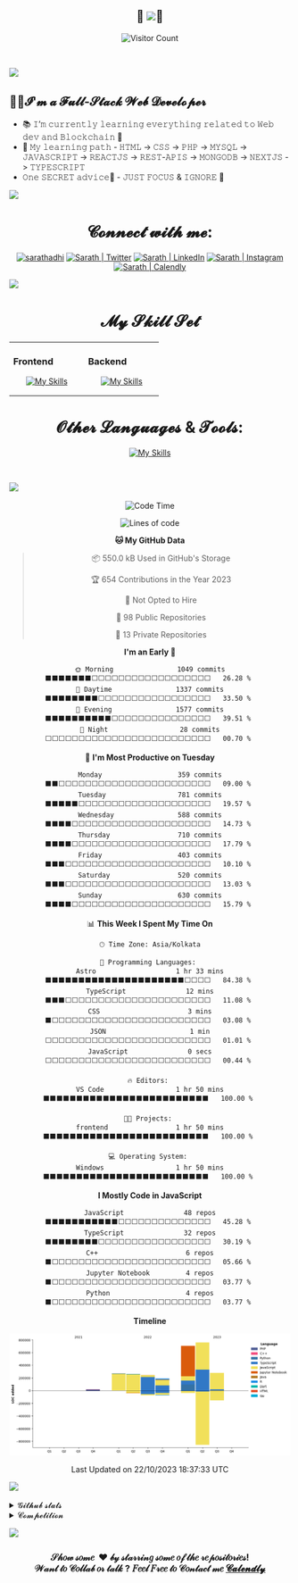 <div align="center">
 
## 🎀 <img src="https://readme-typing-svg.herokuapp.com?font=Lobster&size=40&center=true&vCenter=true&width=600&height=45&lines=Hi+there+%F0%9F%91%8B+%2C+I+am+Sarath+Adhithya" />🎀

 ![Visitor Count](https://profile-counter.glitch.me/SarathAdhi/count.svg)
 
 </div>
 
<br/>

![](https://user-images.githubusercontent.com/73097560/115834477-dbab4500-a447-11eb-908a-139a6edaec5c.gif)

## 👨‍💻𝓘'𝓶 𝓪 𝓕𝓾𝓵𝓵-𝓢𝓽𝓪𝓬𝓴 𝓦𝓮𝓫 𝓓𝓮𝓿𝓮𝓵𝓸𝓹𝓮𝓻

- 📚 𝙸’𝚖 𝚌𝚞𝚛𝚛𝚎𝚗𝚝𝚕𝚢 𝚕𝚎𝚊𝚛𝚗𝚒𝚗𝚐 𝚎𝚟𝚎𝚛𝚢𝚝𝚑𝚒𝚗𝚐 𝚛𝚎𝚕𝚊𝚝𝚎𝚍 𝚝𝚘 𝚆𝚎𝚋 𝚍𝚎𝚟 𝚊𝚗𝚍 𝙱𝚕𝚘𝚌𝚔𝚌𝚑𝚊𝚒𝚗 🤣
- 📝 𝙼𝚢 𝚕𝚎𝚊𝚛𝚗𝚒𝚗𝚐 𝚙𝚊𝚝𝚑 - 𝙷𝚃𝙼𝙻 -> 𝙲𝚂𝚂 -> 𝙿𝙷𝙿 -> 𝙼𝚈𝚂𝚀𝙻 -> 𝙹𝙰𝚅𝙰𝚂𝙲𝚁𝙸𝙿𝚃 -> 𝚁𝙴𝙰𝙲𝚃𝙹𝚂 -> 𝚁𝙴𝚂𝚃-𝙰𝙿𝙸𝚂 -> 𝙼𝙾𝙽𝙶𝙾𝙳𝙱 -> 𝙽𝙴𝚇𝚃𝙹𝚂 -> 𝚃𝚈𝙿𝙴𝚂𝙲𝚁𝙸𝙿𝚃
- 𝙾𝚗𝚎 𝚂𝙴𝙲𝚁𝙴𝚃 𝚊𝚍𝚟𝚒𝚌𝚎🤫 - 𝙹𝚄𝚂𝚃 𝙵𝙾𝙲𝚄𝚂 & 𝙸𝙶𝙽𝙾𝚁𝙴 🥲

![](https://user-images.githubusercontent.com/73097560/115834477-dbab4500-a447-11eb-908a-139a6edaec5c.gif)

<div align="center">
<h1>𝓒𝓸𝓷𝓷𝓮𝓬𝓽 𝔀𝓲𝓽𝓱 𝓶𝓮:</h1>

[<img alt="sarathadhi" width="50px" src="https://camo.githubusercontent.com/c9ee211ec2eeb99c4c99d79ace81fd4a8af22bfd6bdfca69b3f9d7c46fcfee5f/68747470733a2f2f6564656e742e6769746875622e696f2f537570657254696e7949636f6e732f696d616765732f7376672f73616d73756e675f732e737667" title="Portfolio" />][website]
[<img alt="Sarath | Twitter" width="50px" src="https://camo.githubusercontent.com/35b0b8bfbd8840f35607fb56ad0a139047fd5d6e09ceb060c5c6f0a5abd1044c/68747470733a2f2f6564656e742e6769746875622e696f2f537570657254696e7949636f6e732f696d616765732f7376672f747769747465722e737667" title="Twitter" />][twitter]
[<img alt="Sarath | LinkedIn" width="50px" src="https://camo.githubusercontent.com/c8a9c5b414cd812ad6a97a46c29af67239ddaeae08c41724ff7d945fb4c047e5/68747470733a2f2f6564656e742e6769746875622e696f2f537570657254696e7949636f6e732f696d616765732f7376672f6c696e6b6564696e2e737667" title="LinkedIn" />][linkedin]
[<img alt="Sarath | Instagram" width="50px" src="https://camo.githubusercontent.com/c9dacf0f25a1489fdbc6c0d2b41cda58b77fa210a13a886d6f99e027adfbd358/68747470733a2f2f6564656e742e6769746875622e696f2f537570657254696e7949636f6e732f696d616765732f7376672f696e7374616772616d2e737667" title="Instagram" />][instagram]
[<img alt="Sarath | Calendly" width="50px" src="https://theme.zdassets.com/theme_assets/1024340/78b0cd1ea78d2763fb98cb466ef065903b5efc0b.png" title="Calendly" />][calendly]
 </div>
 
 
![](https://user-images.githubusercontent.com/73097560/115834477-dbab4500-a447-11eb-908a-139a6edaec5c.gif)

<div align="center">
<h1>𝓜𝔂 𝓢𝓴𝓲𝓵𝓵 𝓢𝓮𝓽</h1>
</div>

<table align="center"><tr><td valign="top" width="33%">

### Frontend  
<div align="center">  

 [![My Skills](https://skillicons.dev/icons?i=html,css,react,nextjs,tailwind,materialui,bootstrap,sass,figma&perline=4)]()

</div>

</td><td valign="top" width="33%">



### Backend  
<div align="center">  
 
[![My Skills](https://skillicons.dev/icons?i=php,mongodb,nodejs,express,mysql,postgres,prisma,firebase,go,supabase&perline=4)]()
 
</div>

</td></tr></table>  

<div align="center">
<h1>𝓞𝓽𝓱𝓮𝓻 𝓛𝓪𝓷𝓰𝓾𝓪𝓰𝓮𝓼 & 𝓣𝓸𝓸𝓵𝓼:</h1>

[![My Skills](https://skillicons.dev/icons?i=js,ts,py,java,c,cpp,dart,md,r,solidity,arduino,bash,codepen,deno,electron,flutter,git,github,heroku,netlify,vercel,vite)]()

 
</div>

<br />

<!-- <p align="center"> <img width="500px" src="https://github-readme-stats.vercel.app/api/top-langs/?username=SarathAdhi&layout=compact&langs_count=10&theme=tokyonight&show_icons=true&hide=jupyter%20notebook" alt="Sarath | Most-used-language" /></p> -->

![](https://user-images.githubusercontent.com/73097560/115834477-dbab4500-a447-11eb-908a-139a6edaec5c.gif)

<div align="center">
 
<!--START_SECTION:waka-->
![Code Time](http://img.shields.io/badge/Code%20Time-1%2C238%20hrs%2044%20mins-blue)

![Lines of code](https://img.shields.io/badge/From%20Hello%20World%20I%27ve%20Written-2.7%20million%20lines%20of%20code-blue)

**🐱 My GitHub Data** 

> 📦 550.0 kB Used in GitHub's Storage 
 > 
> 🏆 654 Contributions in the Year 2023
 > 
> 🚫 Not Opted to Hire
 > 
> 📜 98 Public Repositories 
 > 
> 🔑 13 Private Repositories 
 > 
**I'm an Early 🐤** 

```text
🌞 Morning                1049 commits        ⬛⬛⬛⬛⬛⬛⬛⬜⬜⬜⬜⬜⬜⬜⬜⬜⬜⬜⬜⬜⬜⬜⬜⬜⬜   26.28 % 
🌆 Daytime                1337 commits        ⬛⬛⬛⬛⬛⬛⬛⬛⬜⬜⬜⬜⬜⬜⬜⬜⬜⬜⬜⬜⬜⬜⬜⬜⬜   33.50 % 
🌃 Evening                1577 commits        ⬛⬛⬛⬛⬛⬛⬛⬛⬛⬛⬜⬜⬜⬜⬜⬜⬜⬜⬜⬜⬜⬜⬜⬜⬜   39.51 % 
🌙 Night                  28 commits          ⬜⬜⬜⬜⬜⬜⬜⬜⬜⬜⬜⬜⬜⬜⬜⬜⬜⬜⬜⬜⬜⬜⬜⬜⬜   00.70 % 
```
📅 **I'm Most Productive on Tuesday** 

```text
Monday                   359 commits         ⬛⬛⬜⬜⬜⬜⬜⬜⬜⬜⬜⬜⬜⬜⬜⬜⬜⬜⬜⬜⬜⬜⬜⬜⬜   09.00 % 
Tuesday                  781 commits         ⬛⬛⬛⬛⬛⬜⬜⬜⬜⬜⬜⬜⬜⬜⬜⬜⬜⬜⬜⬜⬜⬜⬜⬜⬜   19.57 % 
Wednesday                588 commits         ⬛⬛⬛⬛⬜⬜⬜⬜⬜⬜⬜⬜⬜⬜⬜⬜⬜⬜⬜⬜⬜⬜⬜⬜⬜   14.73 % 
Thursday                 710 commits         ⬛⬛⬛⬛⬜⬜⬜⬜⬜⬜⬜⬜⬜⬜⬜⬜⬜⬜⬜⬜⬜⬜⬜⬜⬜   17.79 % 
Friday                   403 commits         ⬛⬛⬛⬜⬜⬜⬜⬜⬜⬜⬜⬜⬜⬜⬜⬜⬜⬜⬜⬜⬜⬜⬜⬜⬜   10.10 % 
Saturday                 520 commits         ⬛⬛⬛⬜⬜⬜⬜⬜⬜⬜⬜⬜⬜⬜⬜⬜⬜⬜⬜⬜⬜⬜⬜⬜⬜   13.03 % 
Sunday                   630 commits         ⬛⬛⬛⬛⬜⬜⬜⬜⬜⬜⬜⬜⬜⬜⬜⬜⬜⬜⬜⬜⬜⬜⬜⬜⬜   15.79 % 
```


📊 **This Week I Spent My Time On** 

```text
🕑︎ Time Zone: Asia/Kolkata

💬 Programming Languages: 
Astro                    1 hr 33 mins        ⬛⬛⬛⬛⬛⬛⬛⬛⬛⬛⬛⬛⬛⬛⬛⬛⬛⬛⬛⬛⬛⬜⬜⬜⬜   84.38 % 
TypeScript               12 mins             ⬛⬛⬛⬜⬜⬜⬜⬜⬜⬜⬜⬜⬜⬜⬜⬜⬜⬜⬜⬜⬜⬜⬜⬜⬜   11.08 % 
CSS                      3 mins              ⬛⬜⬜⬜⬜⬜⬜⬜⬜⬜⬜⬜⬜⬜⬜⬜⬜⬜⬜⬜⬜⬜⬜⬜⬜   03.08 % 
JSON                     1 min               ⬜⬜⬜⬜⬜⬜⬜⬜⬜⬜⬜⬜⬜⬜⬜⬜⬜⬜⬜⬜⬜⬜⬜⬜⬜   01.01 % 
JavaScript               0 secs              ⬜⬜⬜⬜⬜⬜⬜⬜⬜⬜⬜⬜⬜⬜⬜⬜⬜⬜⬜⬜⬜⬜⬜⬜⬜   00.44 % 

🔥 Editors: 
VS Code                  1 hr 50 mins        ⬛⬛⬛⬛⬛⬛⬛⬛⬛⬛⬛⬛⬛⬛⬛⬛⬛⬛⬛⬛⬛⬛⬛⬛⬛   100.00 % 

🐱‍💻 Projects: 
frontend                 1 hr 50 mins        ⬛⬛⬛⬛⬛⬛⬛⬛⬛⬛⬛⬛⬛⬛⬛⬛⬛⬛⬛⬛⬛⬛⬛⬛⬛   100.00 % 

💻 Operating System: 
Windows                  1 hr 50 mins        ⬛⬛⬛⬛⬛⬛⬛⬛⬛⬛⬛⬛⬛⬛⬛⬛⬛⬛⬛⬛⬛⬛⬛⬛⬛   100.00 % 
```

**I Mostly Code in JavaScript** 

```text
JavaScript               48 repos            ⬛⬛⬛⬛⬛⬛⬛⬛⬛⬛⬛⬜⬜⬜⬜⬜⬜⬜⬜⬜⬜⬜⬜⬜⬜   45.28 % 
TypeScript               32 repos            ⬛⬛⬛⬛⬛⬛⬛⬛⬜⬜⬜⬜⬜⬜⬜⬜⬜⬜⬜⬜⬜⬜⬜⬜⬜   30.19 % 
C++                      6 repos             ⬛⬜⬜⬜⬜⬜⬜⬜⬜⬜⬜⬜⬜⬜⬜⬜⬜⬜⬜⬜⬜⬜⬜⬜⬜   05.66 % 
Jupyter Notebook         4 repos             ⬛⬜⬜⬜⬜⬜⬜⬜⬜⬜⬜⬜⬜⬜⬜⬜⬜⬜⬜⬜⬜⬜⬜⬜⬜   03.77 % 
Python                   4 repos             ⬛⬜⬜⬜⬜⬜⬜⬜⬜⬜⬜⬜⬜⬜⬜⬜⬜⬜⬜⬜⬜⬜⬜⬜⬜   03.77 % 
```



**Timeline**

![Lines of Code chart](https://raw.githubusercontent.com/SarathAdhi/SarathAdhi/main/assets/bar_graph.png)


 Last Updated on 22/10/2023 18:37:33 UTC
<!--END_SECTION:waka-->

</div>
 
![](https://user-images.githubusercontent.com/73097560/115834477-dbab4500-a447-11eb-908a-139a6edaec5c.gif)

<details>
  <summary>𝓖𝓲𝓽𝓱𝓾𝓫 𝓼𝓽𝓪𝓽𝓼 </summary>

  <p align="center">
 <img src="https://github-readme-stats.vercel.app/api?username=SarathAdhi&show_icons=true&theme=radical" alt="Sarath | Stats" />
 <img src="https://github-readme-streak-stats.herokuapp.com/?user=SarathAdhi&%22%20alt=%22SarathAdhi" alt="Sarath | Stats" />
 <img src="https://github-profile-summary-cards.vercel.app/api/cards/profile-details?username=SarathAdhi&theme=default" alt="Sarath | Stats" />
 <img src="https://github-profile-trophy.vercel.app/?username=SarathAdhi" alt="Sarath | Stats" />
</p>

</details>

<details>
  <summary>𝓒𝓸𝓶𝓹𝓮𝓽𝓲𝓽𝓲𝓸𝓷</summary>

  <p align="left"> <h2>1st place in a front-end competition conducted by Zero Bugs Club (09.02.2022)</h2> <h3>https://virtual-reality-sarath.netlify.app/</h3><img height="200px" src="https://user-images.githubusercontent.com/91727830/153335102-7daf3342-7a87-4565-9c38-a9a5ee0f700a.jpeg" tittle="1st - place"/></p>

</details>

![](https://user-images.githubusercontent.com/73097560/115834477-dbab4500-a447-11eb-908a-139a6edaec5c.gif)

<h3 align="center">𝒮𝒽𝑜𝓌 𝓈𝑜𝓂𝑒 &nbsp;❤️&nbsp;𝒷𝓎 𝓈𝓉𝒶𝓇𝓇𝒾𝓃𝑔 𝓈𝑜𝓂𝑒 𝑜𝒻 𝓉𝒽𝑒 𝓇𝑒𝓅𝑜𝓈𝒾𝓉𝑜𝓇𝒾𝑒𝓈!<br/>𝒲𝒶𝓃𝓉 𝓉𝑜 𝒞𝑜𝓁𝓁𝒶𝒷 𝑜𝓇 𝓉𝒶𝓁𝓀 ? 𝐹𝑒𝑒𝓁 𝐹𝓇𝑒𝑒 𝓉𝑜 𝒞𝑜𝓃𝓉𝒶𝒸𝓉 𝓂𝑒 <a href="https://calendly.com/sarathadhi/30min">
 𝓒𝓪𝓵𝓮𝓷𝓭𝓵𝔂
</a></h3>



[website]: https://sarathadhi.vercel.app
[twitter]: https://twitter.com/AdhithyaSarath
[blog]: https://sarathadhi.blogspot.com/
[instagram]: https://www.instagram.com/sarath_adhithya/
[linkedin]: https://www.linkedin.com/in/sarath-adhithya-145427225/
[calendly]: https://calendly.com/sarathadhi/30min
